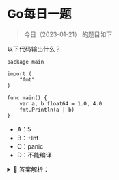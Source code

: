 # Go每日一题

> 今日（2023-01-21） 的题目如下

以下代码输出什么？

```golang
package main

import (
	"fmt"
)

func main() {
	var a, b float64 = 1.0, 4.0
	fmt.Println(a | b)
}
```

- A：5
- B：+Inf
- C：panic
- D：不能编译


<details>
<summary style="cursor: pointer">🔑 答案解析：</summary>
<div>

正确答案：D

`|` 操作是按位或操作符，它的操作数**只能是整数**，而上面这道题的操作数是 `float64`，因此编译不通过。

这是 Go 规范的内容 [https://docs.studygolang.com/ref/spec#Arithmetic_operators](https://docs.studygolang.com/ref/spec#Arithmetic_operators)：

```
+    sum                    integers, floats, complex values, strings
-    difference             integers, floats, complex values
*    product                integers, floats, complex values
/    quotient               integers, floats, complex values
%    remainder              integers

&    bitwise AND            integers
|    bitwise OR             integers
^    bitwise XOR            integers
&^   bit clear (AND NOT)    integers

<<   left shift             integer << integer >= 0
>>   right shift            integer >> integer >= 0
```

可以通过 play 在线编译看看：[https://play.studygolang.com/p/lLMbGE_ajrg](https://play.studygolang.com/p/lLMbGE_ajrg)

### 验证

VSCode 会提示以下错误

```
# command-line-arguments
./main.go:9:14: invalid operation: operator | not defined on a (variable of type float64)
```

</div>
</details>